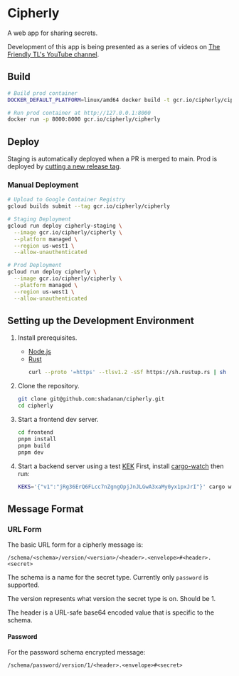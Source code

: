 # Cipherly

A web app for sharing secrets.

Development of this app is being presented as a series of videos on [The Friendly TL's YouTube channel](https://www.youtube.com/@FriendlyTL).

## Build

```sh
# Build prod container
DOCKER_DEFAULT_PLATFORM=linux/amd64 docker build -t gcr.io/cipherly/cipherly .

# Run prod container at http://127.0.0.1:8000
docker run -p 8000:8000 gcr.io/cipherly/cipherly
```

## Deploy

Staging is automatically deployed when a PR is merged to main. Prod is deployed by [cutting a new release tag](https://github.com/shadanan/cipherly/releases/new).

### Manual Deployment

```sh
# Upload to Google Container Registry
gcloud builds submit --tag gcr.io/cipherly/cipherly

# Staging Deployment
gcloud run deploy cipherly-staging \
  --image gcr.io/cipherly/cipherly \
  --platform managed \
  --region us-west1 \
  --allow-unauthenticated

# Prod Deployment
gcloud run deploy cipherly \
  --image gcr.io/cipherly/cipherly \
  --platform managed \
  --region us-west1 \
  --allow-unauthenticated
```

## Setting up the Development Environment

1. Install prerequisites.

   - [Node.js](https://nodejs.org/)
   - [Rust](https://www.rust-lang.org/)
     ```sh
     curl --proto '=https' --tlsv1.2 -sSf https://sh.rustup.rs | sh
     ```

1. Clone the repository.

   ```sh
   git clone git@github.com:shadanan/cipherly.git
   cd cipherly
   ```

1. Start a frontend dev server.

   ```sh
   cd frontend
   pnpm install
   pnpm build
   pnpm dev
   ```

1. Start a backend server using a test [KEK](https://cloud.google.com/kms/docs/envelope-encryption#key_encryption_keys)
   First, install [cargo-watch](https://crates.io/crates/cargo-watch) then run:

   ```sh
   KEKS='{"v1":"jRg36ErQ6FLcc7nZgngOpjJnJLGwA3xaMy0yx1pxJrI"}' cargo watch -x run
   ```

## Message Format

### URL Form

The basic URL form for a cipherly message is:

```
/schema/<schema>/version/<version>/<header>.<envelope>#<header>.<secret>
```

The schema is a name for the secret type. Currently only `password` is supported.

The version represents what version the secret type is on. Should be 1.

The header is a URL-safe base64 encoded value that is specific to the schema.

#### Password

For the password schema encrypted message:

```
/schema/password/version/1/<header>.<envelope>#<secret>
```
